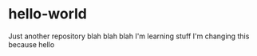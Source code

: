 # hello-world
Just another repository
blah blah blah I'm learning stuff
I'm changing this because hello
